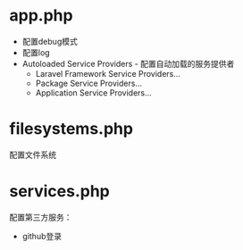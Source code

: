 # app.php
* 配置debug模式
* 配置log
* Autoloaded Service Providers - 配置自动加载的服务提供者
  * Laravel Framework Service Providers...
  * Package Service Providers...
  * Application Service Providers...

# filesystems.php
配置文件系统

# services.php
配置第三方服务：  

* github登录
